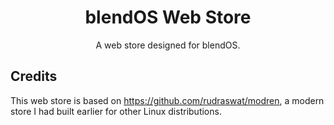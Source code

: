 <div align="center">
  <h1 align="center">blendOS Web Store</h1>
  <p align="center">A web store designed for blendOS.</p>
</div>

## Credits

This web store is based on https://github.com/rudraswat/modren, a modern store I had built earlier for other Linux distributions.